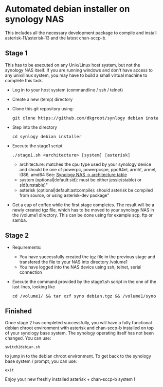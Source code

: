 Automated debian installer on synology NAS
==========================================

This includes all the necessary development package to compile and install asterisk-11/asterisk-13 and the latest chan-sccp-b.

Stage 1
-------
This has to be executed on any Unix/Linux host system, but not the synology NAS itself. If you are running windows and don't 
have access to any unix/linux system, you may have to build a small virtual machine to complete this task.

* Log in to your host system (commandline / ssh / telnet)
* Create a new (temp) directory 
* Clone this git repository using:

    <pre>git clone https://github.com/dkgroot/synlogy_debian_installer.git</pre>
    
* Step into the directory

    <pre>cd synlogy_debian_installer</pre>

* Execute the stage1 script

    <pre>./stage1.sh &lt;architecture&gt; [system] [asterisk]</pre>
  
    * architecture: matches the cpu type used by your synology device and should be one of
      powerpc, powerpcspe, ppc64el, armhf, armel, i386, amd64
      See: [Synology NAS -> architecture table](architecture.md)
    * system (optional|default:sid): must be either jessie(stable) or sid(unstable)"
    * asterisk (optional|default:astcompile): should asterisk be compiled from source, or using asterisk-dev package"

* Get a cup of coffee while the first stage completes. The result will be a newly created tgz file, which has to be moved to
  your synology NAS in the /volume1 directory. This can be done using for example scp, ftp or samba.
  
Stage 2
-------
* Requirements: 
  * You have successfully created the tgz file in the previous stage and transfered the file to your NAS into directory /volume1
  * You have logged into the NAS device using ssh, telnet, serial connection
* Execute the command provided by the stage1.sh script in the one of the last lines, looking like

    <pre>cd /volume1/ && tar xzf syno_debian.tgz && /volume1/syno_debian/root/stage2.sh [astpackage]</pre>

Finished
--------
Once stage 2 has completed successfully, you will have a fully functional debian chroot environment with asterisk and chan-sccp-b
installed on top of your synology base system. The synology operating itself has not been changed. You can use:

    switch2debian.sh

to jump in to the debian chroot environment. To get back to the synology base system / prompt, you can use:

    exit

Enjoy your new freshly installed asterisk + chan-sccp-b system !
